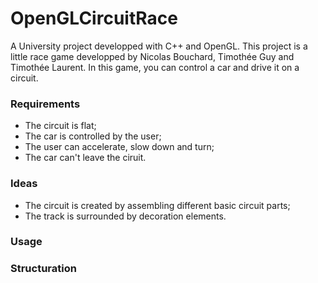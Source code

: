 # OpenGLCircuitRace
A University project developped with C++ and OpenGL. This project is a little race game developped by Nicolas Bouchard, Timothée Guy and Timothée Laurent. In this game, you can control a car and drive it on a circuit.

### Requirements
- The circuit is flat;
- The car is controlled by the user;
- The user can accelerate, slow down and turn;
- The car can't leave the ciruit.

### Ideas
- The circuit is created by assembling different basic circuit parts;
- The track is surrounded by decoration elements.

### Usage

### Structuration
